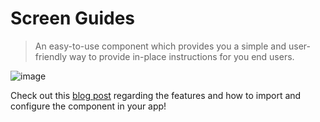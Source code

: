 # Screen Guides

> An easy-to-use component which provides you a simple and user-friendly way to provide in-place instructions for you end users.

![image](https://user-images.githubusercontent.com/10154416/216936468-b5849f04-141b-4868-8db4-e178bb4463b1.png)

Check out this [blog post](https://terhoantila.com/2023/02/06/screen-guides-component-for-power-apps/) regarding the features and how to import and configure the component in your app!
